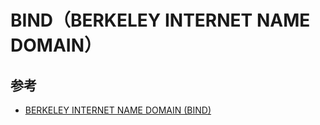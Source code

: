 # BIND（BERKELEY INTERNET NAME DOMAIN）

## 参考

* [BERKELEY INTERNET NAME DOMAIN (BIND)](https://access.redhat.com/documentation/en-us/red_hat_enterprise_linux/5/html/deployment_guide/ch-bind)